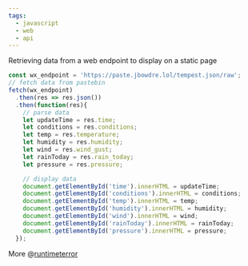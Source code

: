 ```yaml
---
tags:
  - javascript
  - web
  - api
---
```

Retrieving data from a web endpoint to display on a static page

```javascript
const wx_endpoint = 'https://paste.jbowdre.lol/tempest.json/raw'; 
// fetch data from pastebin
fetch(wx_endpoint)
  .then(res => res.json())
  .then(function(res){
    // parse data
    let updateTime = res.time;
    let conditions = res.conditions;
    let temp = res.temperature;
    let humidity = res.humidity;
    let wind = res.wind_gust;
    let rainToday = res.rain_today;
    let pressure = res.pressure;

    // display data
    document.getElementById('time').innerHTML = updateTime;
    document.getElementById('conditions').innerHTML = conditions;
    document.getElementById('temp').innerHTML = temp;
    document.getElementById('humidity').innerHTML = humidity;
    document.getElementById('wind').innerHTML = wind;
    document.getElementById('rainToday').innerHTML = rainToday;
    document.getElementById('pressure').innerHTML = pressure;
  });

```

More @[runtimeterror](https://runtimeterror.dev/display-tempest-weather-static-site/)